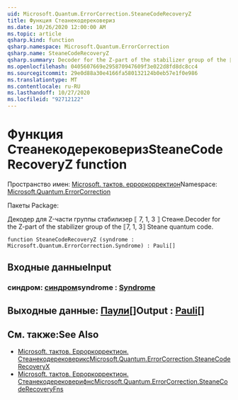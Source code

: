 ```yaml
---
uid: Microsoft.Quantum.ErrorCorrection.SteaneCodeRecoveryZ
title: Функция Стеанекодерековериз
ms.date: 10/26/2020 12:00:00 AM
ms.topic: article
qsharp.kind: function
qsharp.namespace: Microsoft.Quantum.ErrorCorrection
qsharp.name: SteaneCodeRecoveryZ
qsharp.summary: Decoder for the Z-part of the stabilizer group of the ⟦7, 1, 3⟧ Steane quantum code.
ms.openlocfilehash: 0405607669e295870947609f3e022d8fd8dc8cc4
ms.sourcegitcommit: 29e0d88a30e4166fa580132124b0eb57e1f0e986
ms.translationtype: MT
ms.contentlocale: ru-RU
ms.lasthandoff: 10/27/2020
ms.locfileid: "92712122"
---
```

# <a name="steanecoderecoveryz-function"></a><span data-ttu-id="7d289-102">Функция Стеанекодерековериз</span><span class="sxs-lookup"><span data-stu-id="7d289-102">SteaneCodeRecoveryZ function</span></span>

<span data-ttu-id="7d289-103">Пространство имен: [Microsoft. тактов. ерроркорректион](xref:Microsoft.Quantum.ErrorCorrection)</span><span class="sxs-lookup"><span data-stu-id="7d289-103">Namespace: [Microsoft.Quantum.ErrorCorrection](xref:Microsoft.Quantum.ErrorCorrection)</span></span>

<span data-ttu-id="7d289-104">Пакеты [](https://nuget.org/packages/)</span><span class="sxs-lookup"><span data-stu-id="7d289-104">Package: [](https://nuget.org/packages/)</span></span>


<span data-ttu-id="7d289-105">Декодер для Z-части группы стабилизер ⟦ 7, 1, 3 ⟧ Стеане.</span><span class="sxs-lookup"><span data-stu-id="7d289-105">Decoder for the Z-part of the stabilizer group of the ⟦7, 1, 3⟧ Steane quantum code.</span></span>

```qsharp
function SteaneCodeRecoveryZ (syndrome : Microsoft.Quantum.ErrorCorrection.Syndrome) : Pauli[]
```


## <a name="input"></a><span data-ttu-id="7d289-106">Входные данные</span><span class="sxs-lookup"><span data-stu-id="7d289-106">Input</span></span>

### <a name="syndrome--syndrome"></a><span data-ttu-id="7d289-107">синдром: [синдром](xref:Microsoft.Quantum.ErrorCorrection.Syndrome)</span><span class="sxs-lookup"><span data-stu-id="7d289-107">syndrome : [Syndrome](xref:Microsoft.Quantum.ErrorCorrection.Syndrome)</span></span>





## <a name="output--pauli"></a><span data-ttu-id="7d289-108">Выходные данные: [Паули](xref:microsoft.quantum.lang-ref.pauli)[]</span><span class="sxs-lookup"><span data-stu-id="7d289-108">Output : [Pauli](xref:microsoft.quantum.lang-ref.pauli)[]</span></span>



## <a name="see-also"></a><span data-ttu-id="7d289-109">См. также:</span><span class="sxs-lookup"><span data-stu-id="7d289-109">See Also</span></span>

- [<span data-ttu-id="7d289-110">Microsoft. тактов. Ерроркорректион. Стеанекодерековерикс</span><span class="sxs-lookup"><span data-stu-id="7d289-110">Microsoft.Quantum.ErrorCorrection.SteaneCodeRecoveryX</span></span>](xref:Microsoft.Quantum.ErrorCorrection.SteaneCodeRecoveryX)
- [<span data-ttu-id="7d289-111">Microsoft. тактов. Ерроркорректион. Стеанекодерековерифнс</span><span class="sxs-lookup"><span data-stu-id="7d289-111">Microsoft.Quantum.ErrorCorrection.SteaneCodeRecoveryFns</span></span>](xref:Microsoft.Quantum.ErrorCorrection.SteaneCodeRecoveryFns)
